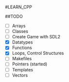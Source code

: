 #LEARN_CPP

##TODO
 - [ ] Arrays
 - [ ] Classes
 - [ ] Create Game with SDL2
 - [x] Datatypes
 - [x] Functions
 - [x] Loops, Control Structures
 - [ ] Makefiles
 - [ ] Pointers (started)
 - [ ] Templates
 - [ ] Vectors
